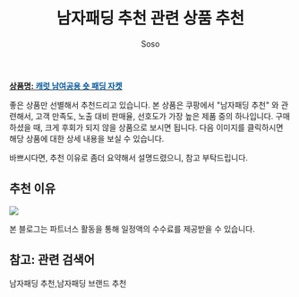 ﻿---
layout: post
title:  "남자패딩 추천 관련 상품 추천"
author: Soso
categories: [ 디저털/가전 ]
tags: [남자패딩 추천,남자패딩 브랜드 추천]
image: https://ads-partners.coupang.com/image1/4rjNdgeI2Hk18jYl4mSlt1fPn6nhnvHc-pjgEbwei6_hTSS5s6FIrAdb26mz5HtyUDZa3qIwwNJK4uFyOJTez4RTQd6nqsqQVTDydOtw0oiCezkj7J4-nLTOgT_i-WJmtWgM5y-bASxlgwxHv1P9NA9W8rX2pt9BqNPiAZueczDAPruQ25YtkJBMNcQOxCUecZvH0w7wZM8s8DAgQcBBXXz9uVB_OmxmhR_wIXtRzzfHPWjX9szZShvFuSBxMQepUfg2r_VRdRKlgSlpeo2ohg== 
description: "쿠팡에서 남자패딩 추천 관련 상품으로 가장 고객 선호도가 높은 제품 중 하나입니다."
---

<a href="https://link.coupang.com/re/AFFSDP?lptag=AF5673682&pageKey=2111547192&itemId=15155138129&vendorItemId=82376607435&traceid=V0-153-b9bca2a11aff372f&requestid=20231116175655897213241398&token=31850C%7CMIXED"><b>상품명: <font color='#01579B'>캐럿 남여공용 숏 패딩 자켓</font></b></a>

좋은 상품만 선별해서 추천드리고 있습니다.
본 상품은 쿠팡에서 "남자패딩 추천" 와 관련해서, 고객 만족도, 노출 대비 판매율, 선호도가 가장 높은 제품 중의 하나입니다.
구매하셨을 때, 크게 후회가 되지 않을 상품으로 보시면 됩니다. 
다음 이미지를 클릭하시면 해당 상품에 대한 상세 내용을 보실 수 있습니다.

바쁘시다면, 추천 이유로 좀더 요약해서 설명드렸으니, 참고 부탁드립니다.

## 추천 이유 

<a href="https://link.coupang.com/re/AFFSDP?lptag=AF5673682&pageKey=2111547192&itemId=15155138129&vendorItemId=82376607435&traceid=V0-153-b9bca2a11aff372f&requestid=20231116175655897213241398&token=31850C%7CMIXED"><img src="https://thumbnail6.coupangcdn.com/thumbnails/remote/q89/image/retail/images/7029892317970192-142fc95b-87fe-45a5-be98-109b08895873.jpg"></a> 

본 블로그는 파트너스 활동을 통해 일정액의 수수료를 제공받을 수 있습니다.

## 참고: 관련 검색어    
남자패딩 추천,남자패딩 브랜드 추천